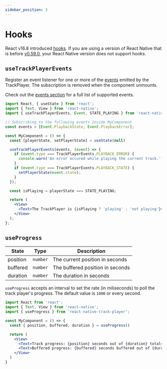 ```yaml
---
sidebar_position: 3
---
```


# Hooks

React v16.8 introduced [hooks](https://reactjs.org/docs/hooks-intro.html). If you are using a version of React Native that is before [v0.59.0](https://facebook.github.io/react-native/blog/2019/03/12/releasing-react-native-059), your React Native version does not support hooks.

## `useTrackPlayerEvents`

Register an event listener for one or more of the [events](./events.md) emitted by the TrackPlayer. The subscription is removed when the component unmounts.

Check out the [events section](./events.md) for a full list of supported events.

```jsx
import React, { useState } from 'react';
import { Text, View } from 'react-native';
import { useTrackPlayerEvents, Event, STATE_PLAYING } from 'react-native-track-player';

// Subscribing to the following events inside MyComponent
const events = [Event.PlaybackState, Event.PlaybackError];

const MyComponent = () => {
  const [playerState, setPlayerState] = useState(null)

  useTrackPlayerEvents(events, (event) => {
    if (event.type === TrackPlayerEvents.PLAYBACK_ERROR) {
      console.warn('An error occured while playing the current track.');
    }
    if (event.type === TrackPlayerEvents.PLAYBACK_STATE) {
      setPlayerState(event.state);
    }
  });

  const isPlaying = playerState === STATE_PLAYING;

  return (
    <View>
      <Text>The TrackPlayer is {isPlaying ? 'playing' : 'not playing'}</Text>
    </View>
  );
};
```

## `useProgress`

| State            | Type     | Description                      |
| ---------------- | -------- | -------------------------------- |
| position         | `number` | The current position in seconds  |
| buffered         | `number` | The buffered position in seconds |
| duration         | `number` | The duration in seconds          |

`useProgress` accepts an interval to set the rate (in miliseconds) to poll the track player's progress. The default value is `1000` or every second.

```jsx
import React from 'react';
import { Text, View } from 'react-native';
import { useProgress } from 'react-native-track-player';

const MyComponent = () => {
  const { position, buffered, duration } = useProgress()

  return (
    <View>
      <Text>Track progress: {position} seconds out of {duration} total</Text>
      <Text>Buffered progress: {buffered} seconds buffered out of {duration} total</Text>
    </View>
  )
}
```
